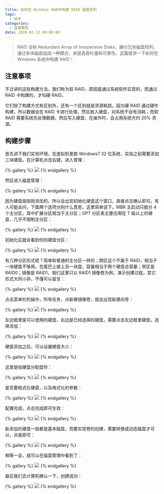 ```yaml
---
title: 如何在 Windows 系统中构建 RAID 磁盘阵列
tags:
  - 技术
categories:
  - 运维教程
date: 2020-02-12 00:00:00
---
```


> RAID 全称 Redundant Array of Inexpensive Disks，廉价冗余磁盘阵列，通过多块磁盘组成一种模式，来提高吞吐量和可靠性。这篇就讲一下如何在 Windows 系统中构建 RAID！

<!-- more -->

## 注意事项

不过讲的这些构建方法，我们称为软 RAID，原因是通过系统软件实现的，而通过 RAID 卡构建的，才叫硬 RAID。

它们除了构建方式有区别外，还有一个区别就是资源耗损。因为硬 RAID 通过硬件构建，所以数据会在 RAID 卡进行处理，然后放入硬盘，对系统不会有消耗；而软 RAID 需要系统先处理数据，然后写入硬盘，在操作时，会占用系统大约 20% 资源。

## 构建步骤

首先讲下我们实验环境，在虚拟机里跑 Windows7 32 位系统，实验之前需要添加三块硬盘。在计算机点击右键，进入管理：

{% gallery %}
![](https://cdn.dusays.com/2020/02/190-1.jpg/1)
{% endgallery %}

然后进入磁盘管理：

{% gallery %}
![](https://cdn.dusays.com/2020/02/190-2.jpg/1)
{% endgallery %}

因为硬盘是刚刚添加的，所以会出现初始化硬盘这个窗口，直接点击确认即可。有人可能会问，下面两个选项分别什么意思，这里简单说下。MBR 主启动只能分 4 个主分区，其中扩展分区相当于主分区；GPT 分区表主要应用在 T 级以上的硬盘，几乎不限制主分区：

{% gallery %}
![](https://cdn.dusays.com/2020/02/190-3.jpg/1)
{% endgallery %}

初始化后就会看到你的硬盘分区：

{% gallery %}
![](https://cdn.dusays.com/2020/02/190-4.jpg/1)
{% endgallery %}

有几种分区形式呢？简单和普通的主分区一样的；跨区这个不属于 RAID，相当于一块硬盘不够用，在尾巴上接上另一块盘，容量相当于两个硬盘总容量；带区是 RAID0；镜像是 RAID1。我们这里只以 RAID1 镜像卷为例，演示创建过程，其它形式大同小异，不懂可以留言：

{% gallery %}
![](https://cdn.dusays.com/2020/02/190-5.jpg/1)
{% endgallery %}

点击菜单栏的操作，所有任务，点新建镜像卷，就会出现新建向导：

{% gallery %}
![](https://cdn.dusays.com/2020/02/190-6.jpg/1)
{% endgallery %}

左边框里是可以使用的硬盘，右边是已经选择的硬盘，需要点击左边框里硬盘，选择添加：

{% gallery %}
![](https://cdn.dusays.com/2020/02/190-7.jpg/1)
{% endgallery %}

硬盘添加之后，可以设置硬盘大小：

{% gallery %}
![](https://cdn.dusays.com/2020/02/190-8.jpg/1)
{% endgallery %}

这里是给硬盘分配盘符：

{% gallery %}
![](https://cdn.dusays.com/2020/02/190-9.jpg/1)
{% endgallery %}

是否要格式化硬盘，以及格式化的参数：

{% gallery %}
![](https://cdn.dusays.com/2020/02/190-10.jpg/1)
{% endgallery %}

配置完成，点击完成即可生效：

{% gallery %}
![](https://cdn.dusays.com/2020/02/190-11.jpg/1)
{% endgallery %}

新添加的硬盘一般都是基本磁盘，而要实现卷的创建，需要转换成动态磁盘才可以，点是即可：

{% gallery %}
![](https://cdn.dusays.com/2020/02/190-12.jpg/1)
{% endgallery %}

稍等一会，就可以在磁盘管理中看到了：

{% gallery %}
![](https://cdn.dusays.com/2020/02/190-13.jpg/1)
{% endgallery %}

最后我们去计算机确认一下，创建成功：

{% gallery %}
![](https://cdn.dusays.com/2020/02/190-14.jpg/1)
{% endgallery %}
